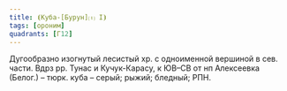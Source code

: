 ```yaml
---
title: ⦗Куба-[Бурун]⒯ I⦘
tags: [ороним]
quadrants: [Г12]
---
```


Дугообразно изогнутый лесистый хр. с одноименной вершиной в сев. части. Вдрз рр.
Тунас и Кучук-Карасу, к ЮВ–СВ от нп Алексеевка (Белог.) – тюрк. куба – серый;
рыжий; бледный; РПН.
